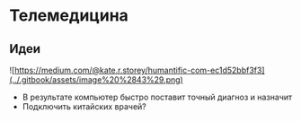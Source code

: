 # Телемедицина

## Идеи

![https://medium.com/@kate.r.storey/humantific-com-ec1d52bbf3f3](../.gitbook/assets/image%20%2843%29.png)

* В результате компьютер быстро поставит точный диагноз и назначит
* Подключить китайских врачей?

